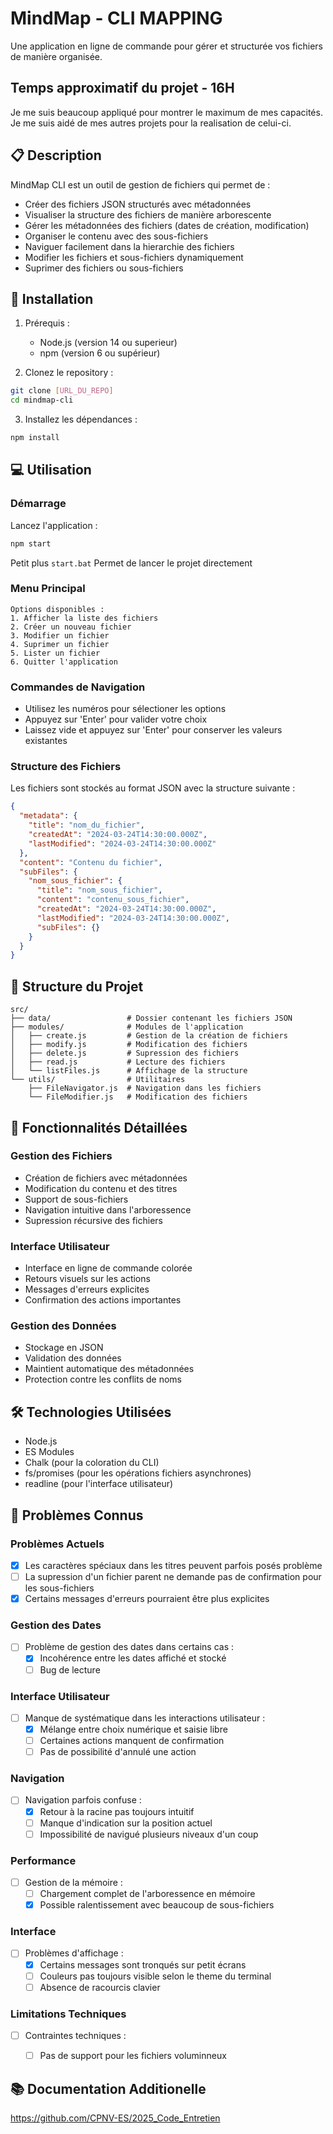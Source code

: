 # MindMap - CLI MAPPING
Une application en ligne de commande pour gérer et structurée vos fichiers de manière organisée.

## Temps approximatif du projet - 16H 
Je me suis beaucoup appliqué pour montrer le maximum de mes capacités. Je me suis aidé de mes autres projets pour la realisation de celui-ci.

## 📋 Description

MindMap CLI est un outil de gestion de fichiers qui permet de :
- Créer des fichiers JSON structurés avec métadonnées
- Visualiser la structure des fichiers de manière arborescente
- Gérer les métadonnées des fichiers (dates de création, modification)
- Organiser le contenu avec des sous-fichiers
- Naviguer facilement dans la hierarchie des fichiers
- Modifier les fichiers et sous-fichiers dynamiquement
- Suprimer des fichiers ou sous-fichiers

## 🚀 Installation

1. Prérequis :
   - Node.js (version 14 ou superieur)
   - npm (version 6 ou supérieur)

2. Clonez le repository :
```bash
git clone [URL_DU_REPO]
cd mindmap-cli
```

3. Installez les dépendances :
```bash
npm install
```

## 💻 Utilisation

### Démarrage
Lancez l'application :
```bash
npm start
```
Petit plus `start.bat` Permet de lancer le projet directement 

### Menu Principal
```
Options disponibles :
1. Afficher la liste des fichiers
2. Créer un nouveau fichier
3. Modifier un fichier
4. Suprimer un fichier
5. Lister un fichier
6. Quitter l'application
```

### Commandes de Navigation
- Utilisez les numéros pour sélectioner les options
- Appuyez sur 'Enter' pour valider votre choix
- Laissez vide et appuyez sur 'Enter' pour conserver les valeurs existantes

### Structure des Fichiers

Les fichiers sont stockés au format JSON avec la structure suivante :
```json
{
  "metadata": {
    "title": "nom_du_fichier",
    "createdAt": "2024-03-24T14:30:00.000Z",
    "lastModified": "2024-03-24T14:30:00.000Z"
  },
  "content": "Contenu du fichier",
  "subFiles": {
    "nom_sous_fichier": {
      "title": "nom_sous_fichier",
      "content": "contenu_sous_fichier",
      "createdAt": "2024-03-24T14:30:00.000Z",
      "lastModified": "2024-03-24T14:30:00.000Z",
      "subFiles": {}
    }
  }
}
```

## 📁 Structure du Projet

```
src/
├── data/                 # Dossier contenant les fichiers JSON
├── modules/              # Modules de l'application
│   ├── create.js         # Gestion de la création de fichiers
│   ├── modify.js         # Modification des fichiers
│   ├── delete.js         # Supression des fichiers
│   ├── read.js           # Lecture des fichiers
│   └── listFiles.js      # Affichage de la structure
└── utils/                # Utilitaires
    ├── FileNavigator.js  # Navigation dans les fichiers
    └── FileModifier.js   # Modification des fichiers
```

## 🔧 Fonctionnalités Détaillées

### Gestion des Fichiers
- Création de fichiers avec métadonnées
- Modification du contenu et des titres
- Support de sous-fichiers 
- Navigation intuitive dans l'arboressence
- Supression récursive des fichiers

### Interface Utilisateur
- Interface en ligne de commande colorée
- Retours visuels sur les actions
- Messages d'erreurs explicites
- Confirmation des actions importantes

### Gestion des Données
- Stockage en JSON
- Validation des données
- Maintient automatique des métadonnées
- Protection contre les conflits de noms

## 🛠️ Technologies Utilisées

- Node.js
- ES Modules
- Chalk (pour la coloration du CLI)
- fs/promises (pour les opérations fichiers asynchrones)
- readline (pour l'interface utilisateur)

## 🐛 Problèmes Connus

### Problèmes Actuels
- [x] Les caractères spéciaux dans les titres peuvent parfois posés problème
- [ ] La supression d'un fichier parent ne demande pas de confirmation pour les sous-fichiers
- [x] Certains messages d'erreurs pourraient être plus explicites

### Gestion des Dates
- [ ] Problème de gestion des dates dans certains cas :
  - [x] Incohérence entre les dates affiché et stocké
  - [ ] Bug de lecture 

### Interface Utilisateur
- [ ] Manque de systématique dans les interactions utilisateur :
  - [x] Mélange entre choix numérique et saisie libre
  - [ ] Certaines actions manquent de confirmation
  - [ ] Pas de possibilité d'annulé une action

### Navigation
- [ ] Navigation parfois confuse :
  - [x] Retour à la racine pas toujours intuitif
  - [ ] Manque d'indication sur la position actuel
  - [ ] Impossibilité de navigué plusieurs niveaux d'un coup

### Performance
- [ ] Gestion de la mémoire :
  - [ ] Chargement complet de l'arboressence en mémoire
  - [x] Possible ralentissement avec beaucoup de sous-fichiers

### Interface
- [ ] Problèmes d'affichage :
  - [x] Certains messages sont tronqués sur petit écrans
  - [ ] Couleurs pas toujours visible selon le theme du terminal
  - [ ] Absence de racourcis clavier

### Limitations Techniques
- [ ] Contraintes techniques :
  - [ ] Pas de support pour les fichiers voluminneux


## 📚 Documentation Additionelle
https://github.com/CPNV-ES/2025_Code_Entretien

